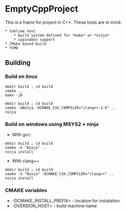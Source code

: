 # EmptyCppProject

This is a frame for project in C++.
These tools are in mind:

    * Sublime text
        * build system defined for *make* or *ninja*
        * cppinabox support
    * CMake based build
    * YCMD



## Building


### Build on linux

```
mkdir build ; cd build
cmake ..
make -j8
```

```
mkdir build ; cd build
cmake -GNinja -DCMAKE_CXX_COMPILER="clang++-3.6" ..
ninja
```


### Build on windows using MSYS2 + ninja

* With gcc:

```
mkdir build ; cd build
cmake -G "Ninja" ..
ninja install
```

* With clang++

```
mkdir build ; cd build
cmake -G "Ninja" -DCMAKE_CXX_COMPILER="clang++" ..
ninja install
```

### CMAKE variables

* -DCMAKE_INSTALL_PREFIX= - location for instalation
* -DVERSION_HOST= - build machine name





